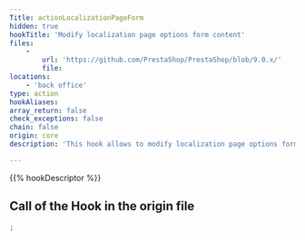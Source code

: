 ```yaml
---
Title: actionLocalizationPageForm
hidden: true
hookTitle: 'Modify localization page options form content'
files:
    -
        url: 'https://github.com/PrestaShop/PrestaShop/blob/9.0.x/'
        file: 
locations:
    - 'back office'
type: action
hookAliases: 
array_return: false
check_exceptions: false
chain: false
origin: core
description: 'This hook allows to modify localization page options form FormBuilder'

---
```


{{% hookDescriptor %}}

## Call of the Hook in the origin file

```php
;
```
